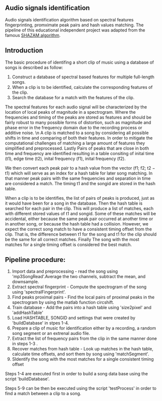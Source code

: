 ## Audio signals identification
Audio signals identification algorithm based on spectral features fingerprinting, promximate peak pairs and hash values matching.
The pipeline of this educational independent project was adapted from the famous [SHAZAM algorithm](https://www.ee.columbia.edu/~dpwe/papers/Wang03-shazam.pdf).
## Introduction
The basic procedure of identifing a short clip of music using a database of songs is described as follow:
1. Construct a database of spectral based features for multiple full-length songs.
2. When a clip is to be identified, calculate the corresponding features of the clip.
3. Search the database for a match with the features of the clip.

The spectral features for each audio signal will be characterized by the location of local peaks of magnitude in a spectrogram. Where the frequencies and timing of the peaks are stored as features and 
should be fairly robust to many possible forms of distortion, such as magnitude and phase error in the frequency domain due to the recording process or additive noise. \n
A clip is matched to a song by considering all possible shifts in time and comparing of both their features. In order to mitigate the computational challenges of matching a large amount of features they simplified and preprocessed. 
Lastly Pairs of peaks that are close in both time and frequency are identified resulting in a table consiting of inital time (t1), edge time (t2), inital frequency (f1),  inital frequency (f2).

We then convert each peak pair to a hash value from the vector (f1; f2; t2 − t1) which will serve as an index for a hash table for later song matching. In that manner peak pairs with the same frequencies and
separation in time are considered a match. The timing t1 and the songid are stored in the hash table.

When a clip is to be identifies, the list of pairs of peaks is produced, just as it would have been for a song in the database. Then the hash table is searched for each pair in the clip. This will produce a list
of matches, each with different stored values of t1 and songid. Some of these matches will be accidental, either because the same peak pair occurred at another time or in another song, or because the hash table
had a collision. However, we expect the correct song match to have a consistent timing offset from the clip. That is, the difference between t1 for the song and t1 for the clip should be the same for all correct matches.
Finally The song with the most matches for a single timing offset is considered the best match.

## Pipeline procedure:

1. Import data and preprocessing - read the song using 'mp3SongRead'.Average the two channels, subtract the mean, and downsample.
2. Extract spectral fingerprint - Compute the spectrogram of the song using 'spectralFingerprint'.
3. Find peaks proximal pairs - Find the local pairs of proximal peaks in the spectrogram by using the matlab function circshift.
4. Train database - Add the pairs into a hash table using 'size2pixel' and 'addHashTable'
5. Load HASHTABLE, SONGID and settings that were created by 'buildDatabase' in stpes 1-4. 
6. Prepare a clip of music for identification either by a recording, a random song segment or an extrenal audio file.
7. Extract the list of frequency pairs from the clip in the same manner done in steps 1-3 .
8. Recover matches from hash table - Look up matches in the hash table, calculate time offsets, and sort them by song using 'matchSegment'.
9. SIdentify the song with the most matches for a single consistent timing offset

Steps 1-4 are executed first in order to build a song data base using the script 'buildDatabase'.

Steps 5-9 can be then be executed using the script 'testProcess' in order to find a match between a clip to a song.

